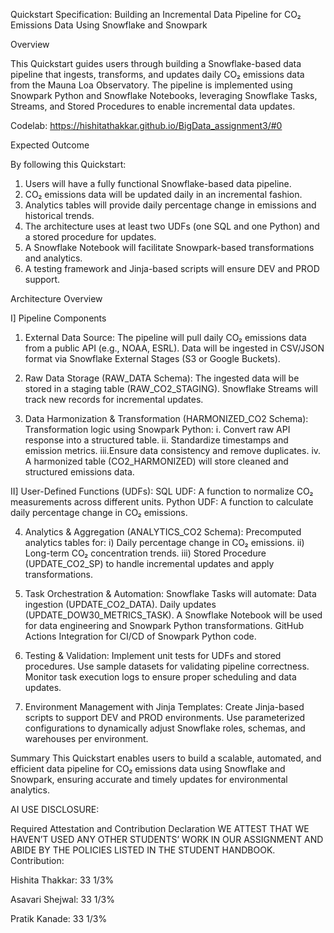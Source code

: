 Quickstart Specification: Building an Incremental Data Pipeline for CO₂ Emissions Data Using Snowflake and Snowpark

Overview

This Quickstart guides users through building a Snowflake-based data pipeline that ingests, transforms, and updates daily CO₂ emissions data from the Mauna Loa Observatory. The pipeline is implemented using Snowpark Python and Snowflake Notebooks, leveraging Snowflake Tasks, Streams, and Stored Procedures to enable incremental data updates.

Codelab: https://hishitathakkar.github.io/BigData_assignment3/#0


Expected Outcome

By following this Quickstart:
1. Users will have a fully functional Snowflake-based data pipeline.
2. CO₂ emissions data will be updated daily in an incremental fashion.
3. Analytics tables will provide daily percentage change in emissions and historical trends.
4. The architecture uses at least two UDFs (one SQL and one Python) and a stored procedure for updates.
5. A Snowflake Notebook will facilitate Snowpark-based transformations and analytics.
6. A testing framework and Jinja-based scripts will ensure DEV and PROD support.

Architecture Overview

I] Pipeline Components

1. External Data Source:
The pipeline will pull daily CO₂ emissions data from a public API (e.g., NOAA, ESRL). Data will be ingested in CSV/JSON format via Snowflake External Stages (S3 or Google Buckets).

2. Raw Data Storage (RAW_DATA Schema):
The ingested data will be stored in a staging table (RAW_CO2_STAGING). Snowflake Streams will track new records for incremental updates.

3. Data Harmonization & Transformation (HARMONIZED_CO2 Schema):
Transformation logic using Snowpark Python:
i.  Convert raw API response into a structured table.
ii. Standardize timestamps and emission metrics.
iii.Ensure data consistency and remove duplicates.
iv. A harmonized table (CO2_HARMONIZED) will store cleaned and structured emissions data.

II] User-Defined Functions (UDFs):
SQL UDF: A function to normalize CO₂ measurements across different units.
Python UDF: A function to calculate daily percentage change in CO₂ emissions.

4. Analytics & Aggregation (ANALYTICS_CO2 Schema):
Precomputed analytics tables for:
i) Daily percentage change in CO₂ emissions.
ii) Long-term CO₂ concentration trends.
iii) Stored Procedure (UPDATE_CO2_SP) to handle incremental updates and apply transformations.

5. Task Orchestration & Automation:
Snowflake Tasks will automate:
Data ingestion (UPDATE_CO2_DATA).
Daily updates (UPDATE_DOW30_METRICS_TASK).
A Snowflake Notebook will be used for data engineering and Snowpark Python transformations.
GitHub Actions Integration for CI/CD of Snowpark Python code.

6. Testing & Validation:
Implement unit tests for UDFs and stored procedures.
Use sample datasets for validating pipeline correctness.
Monitor task execution logs to ensure proper scheduling and data updates.

7. Environment Management with Jinja Templates:
Create Jinja-based scripts to support DEV and PROD environments.
Use parameterized configurations to dynamically adjust Snowflake roles, schemas, and warehouses per environment.

Summary
This Quickstart enables users to build a scalable, automated, and efficient data pipeline for CO₂ emissions data using Snowflake and Snowpark, ensuring accurate and timely updates for environmental analytics.

AI USE DISCLOSURE:

Required Attestation and Contribution Declaration
WE ATTEST THAT WE HAVEN’T USED ANY OTHER STUDENTS’ WORK IN OUR
ASSIGNMENT AND ABIDE BY THE POLICIES LISTED IN THE STUDENT HANDBOOK.
Contribution:

Hishita Thakkar: 33 1/3%

Asavari Shejwal: 33 1/3%

Pratik Kanade: 33 1/3%
